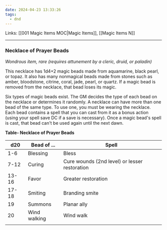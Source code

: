 ```yaml
---
date: 2024-04-23 13:33:26
tags:
  - dnd
---
```

Links: [[001 Magic Items MOC|Magic Items]], [[Magic Items N]]
___
### Necklace of Prayer Beads

*Wondrous item, rare (requires attunement by a cleric, druid, or paladin)*

This necklace has 1d4+2 magic beads made from aquamarine, black pearl, or topaz. It also has many nonmagical beads made from stones such as amber, bloodstone, citrine, coral, jade, pearl, or quartz. If a magic bead is removed from the necklace, that bead loses its magic.

Six types of magic beads exist. The GM decides the type of each bead on the necklace or determines it randomly. A necklace can have more than one bead of the same type. To use one, you must be wearing the necklace. Each bead contains a spell that you can cast from it as a bonus action (using your spell save DC if a save is necessary). Once a magic bead's spell is cast, that bead can't be used again until the next dawn.

**Table- Necklace of Prayer Beads**

| d20   | Bead of ...  | Spell                                         |
|-------|--------------|-----------------------------------------------|
| 1-6   | Blessing     | Bless                                         |
| 7-12  | Curing       | Cure wounds (2nd level) or lesser restoration |
| 13-16 | Favor        | Greater restoration                           |
| 17-18 | Smiting      | Branding smite                                |
| 19    | Summons      | Planar ally                                   |
| 20    | Wind walking | Wind walk                                     |
|       |              |                                               |